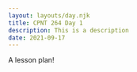 ```yaml
---
layout: layouts/day.njk
title: CPNT 264 Day 1
description: This is a description
date: 2021-09-17
---
```


A lesson plan!